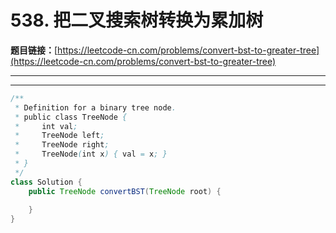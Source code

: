 # 538. 把二叉搜索树转换为累加树

**题目链接：**[https://leetcode-cn.com/problems/convert-bst-to-greater-tree](https://leetcode-cn.com/problems/convert-bst-to-greater-tree)

---

<Cards card="leetcode_538_convert-bst-to-greater-tree"></Cards>

---

```java
/**
 * Definition for a binary tree node.
 * public class TreeNode {
 *     int val;
 *     TreeNode left;
 *     TreeNode right;
 *     TreeNode(int x) { val = x; }
 * }
 */
class Solution {
    public TreeNode convertBST(TreeNode root) {
        
    }
}
```